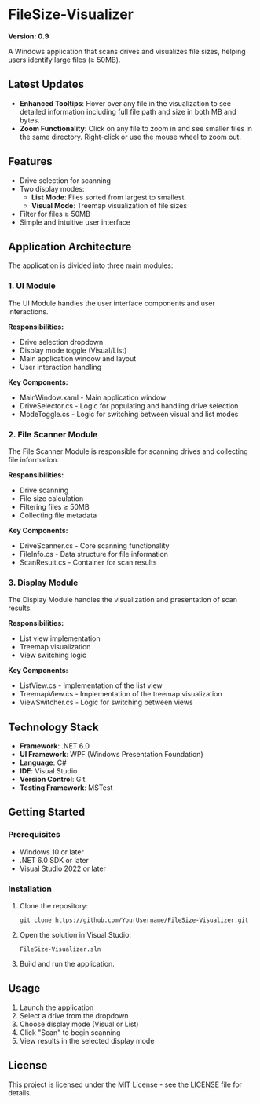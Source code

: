 # FileSize-Visualizer

**Version: 0.9**

A Windows application that scans drives and visualizes file sizes, helping users identify large files (≥ 50MB).

## Latest Updates

- **Enhanced Tooltips**: Hover over any file in the visualization to see detailed information including full file path and size in both MB and bytes.
- **Zoom Functionality**: Click on any file to zoom in and see smaller files in the same directory. Right-click or use the mouse wheel to zoom out.

## Features

- Drive selection for scanning
- Two display modes:
  - **List Mode**: Files sorted from largest to smallest
  - **Visual Mode**: Treemap visualization of file sizes
- Filter for files ≥ 50MB
- Simple and intuitive user interface

## Application Architecture

The application is divided into three main modules:

### 1. UI Module

The UI Module handles the user interface components and user interactions.

**Responsibilities:**
- Drive selection dropdown
- Display mode toggle (Visual/List)
- Main application window and layout
- User interaction handling

**Key Components:**
- MainWindow.xaml - Main application window
- DriveSelector.cs - Logic for populating and handling drive selection
- ModeToggle.cs - Logic for switching between visual and list modes

### 2. File Scanner Module

The File Scanner Module is responsible for scanning drives and collecting file information.

**Responsibilities:**
- Drive scanning
- File size calculation
- Filtering files ≥ 50MB
- Collecting file metadata

**Key Components:**
- DriveScanner.cs - Core scanning functionality
- FileInfo.cs - Data structure for file information
- ScanResult.cs - Container for scan results

### 3. Display Module

The Display Module handles the visualization and presentation of scan results.

**Responsibilities:**
- List view implementation
- Treemap visualization
- View switching logic

**Key Components:**
- ListView.cs - Implementation of the list view
- TreemapView.cs - Implementation of the treemap visualization
- ViewSwitcher.cs - Logic for switching between views

## Technology Stack

- **Framework**: .NET 6.0
- **UI Framework**: WPF (Windows Presentation Foundation)
- **Language**: C#
- **IDE**: Visual Studio
- **Version Control**: Git
- **Testing Framework**: MSTest

## Getting Started

### Prerequisites

- Windows 10 or later
- .NET 6.0 SDK or later
- Visual Studio 2022 or later

### Installation

1. Clone the repository:
   ```
   git clone https://github.com/YourUsername/FileSize-Visualizer.git
   ```

2. Open the solution in Visual Studio:
   ```
   FileSize-Visualizer.sln
   ```

3. Build and run the application.

## Usage

1. Launch the application
2. Select a drive from the dropdown
3. Choose display mode (Visual or List)
4. Click "Scan" to begin scanning
5. View results in the selected display mode

## License

This project is licensed under the MIT License - see the LICENSE file for details.
